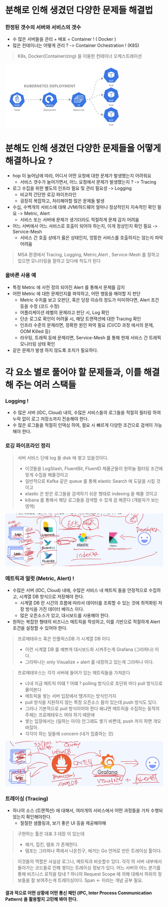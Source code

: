 # 분해로 인해 생겼던 다양한 문제들 해결법

### 한정된 갯수의 서버와 서비스의 갯수

- 수 많은 서버들을 관리 + 배포 = Container ! ( Docker )
- 많은 컨테이너는 어떻게 관리 ? -> Container Ochestration ! (K8S)

> K8s, Docker(Containerizing) 을 이용한 컨테이너 오케스트레이션

![img_2.png](img_2.png)

# 분해도 인해 생겼던 다양한 문제들을 어떻게 해결하나요 ?

- hop 이 늘어남에 따라, 어디서 어떤 요청에 대한 문제가 발생했는지 어려워요
    - 서비스 갯수가 늘어가면서, 어느 요청에서 문제가 발생했는지 ? -> Tracing
- 로그 수집을 위한 별도의 인프라 필요 및 관리 필요성 -> Logging
    - 비교적 간단한 로깅 파이프라인
    - 굉장히 복잡하고, 처리해야할 많은 문제들 발생
- 수십, 수백개의 서비스에 대해 JVM/하드웨어 얼마나 정상적인지 지속적인 확인 필요 -> Metric, Alert
    - 서비스 또는 서버에 문제가 생기더라도 적절하게 문제 감지 어려움
- 어느 서버에서 어느 서비스로 호출이 되어야 하는지, 이게 정상인지 확인 필요 -> Service-Mesh
    - 서비스 간 호출 상태가 옳은 상태인지, 엉뚱한 서비스를 호출하지는 않는지 파악 어려움

> MSA 환경에서 Tracing, Logging, Metric,Alert , Service-Mesh 를 잘하고 있으면 모니터링을 잘하고 있다에 척도가 된다

### 올바른 사용 예

- 특정 Metric 에 사전 정의 되어진 Alert 를 통해서 문제를 감지
- 어떤 Metric 에 대한 문제인지를 파악하고, 어떤 행동을 해야할 지 판단
    - Metric 수치를 보고 오판단, 혹은 당장 이슈의 정도가 미미하다면, Alert 조건 등을 수정 (코드 수정)
    - 어플리케이션 레벨의 문제라고 판단 시, Log 확인
    - 단순 로그로 확인이 어려울 시, 해당 트랜잭션에 대한 Tracing 확인
    - 인프라 수준의 문제라면, 정확한 원인 파악 필요 (CI/CD 과정 에서의 문제, OOM Killed 등)
    - 라우팅, 트래픽 등에 문제라면, Service-Mesh 를 통해 현재 서비스 간 트래픽 모니터링 상태 확인
- 같은 문제가 발생 하지 않도록 조치가 필요하다.

# 각 요소 별로 풀어야 할 문제들과, 이를 해결해 주는 여러 스택들

### Logging !

- 수 많은 서버 (IDC, Cloud) 내의, 수많은 서비스들의 로그들을 적절히 필터링 하여 누락 없이 로그 저장소까지 전송해야 한다.
- 수 많은 로그들을 적절히 인덱싱 하여, 필요 시 빠르게 다양한 조건으로 검색이 가능해야 한다.

### 로깅 파이프라인 정리

> 서버 서비스 단에 log 들 disk 에 쌓고 있을것이다.
> - 이것들을 LogStash, FluentBit, FluentD 제품군들이 원하늘 필터링 조건에 맞게 수집을 해줄것이고
> - 일반적으로 Kafka 같은 queue 를 통해 elastic Search 에 도달을 시킬 것이고
> - elastic 은 받은 로그들을 검색하기 쉬운 형태로 indexing 을 해줄 것이고
> - kibana 를 통해서 해당 로그들을 검색할 수 있게 끔 해준다 (개발자가 보는 영역)

![img_4.png](img_4.png)

### 메트릭과 얼럿 (Metric, Alert) !

- 수많은 서버 (IDC, Cloud) 내에, 수많은 서비스 내 메트릭 들을 안정적으로 수집하고, 시계열 DB 방식으로 저장해야 한다.
    - 시계열 DB 란 시간의 흐름에 따라서 데이터를 조회할 수 있는 것에 최적화된 저장 방식을 가진 데이터 베이스 이다.
    - 많은 오픈소스가 있고, 대시보드를 사용해야 한다.
- 원하는 복잡한 형태의 비즈니스 메트릭을 작성하고, 이를 기반으로 적절하게 Alert 조건을 설정할 수 있어야 한다.

> 프로메테우스 혹은 인플럭스DB 가 시계열 DB 이다.
> - 이런 시계열 DB 를 예쁘게 대시보드화 시켜주는게 Grafana (그라파나) 이다.
> - 그라파나는 only Visualize + alert 를 내장하고 있는게 그라파나 이다.

> 프로메테우스는 각각 서버에 들어가 있는 메트릭들을 가져온다
> - 너네 지금 메트릭 어떄 ? 어떄 ? polling 방식으로 초단위 마다 pull 방식으로 물어본다
> - 메트릭을 쌓는 서버 입장에서 땡겨지는 방식인거지
> - pull 방식을 지원하지 않는 특정 오픈소스 들이 있는데 push 방식도 있다.
> - 그러나 기본적으로 pull 방식이어야 한다 왜냐면 메트릭을 수집하는 동작의 주체는 프로메테우스 여야 하기 때문에
> - 쌓는 입장에서는 (일하는 아이) 안그래도 쌓기 바쁜데, push 까지 하면 개오바잖아.
> - 각각이 하는 일들에 concern (내가 집중하는 것)

![img_3.png](img_3.png)

### 트레이싱 (Tracing)

- 하나의 소스 (트랜잭션) 에 대해서, 여러개의 서비스에서 어떤 과정들을 거처 수행되었는지 확인해야한다.
    - 절절한 샘플링과, 보기 좋은 UI 등을 제공해야해

> 구현하는 툴은 대표 3 대장 이 있는데
> - 예거, 집킨, 템포 가 존재한다.
> - 템포는 그라파나 쪽에서 나온친구, 에거는 Go 언어로 만든 트레이싱 툴이다.

> 이것들의 역할은 사실상 로그나, 메트릭과 비슷할수 있다.
> 각각 의 서버 내부에서 돌아가는 코드들로 인해 쌓이는 트레이싱 정보가 있다.
> 어느 서버의 어느 분기를 통해 비즈니스 로직을 탔네 ? 하나의 Request Scope 에 의해 대해서 하위의 정보들을 잘 보여주는게 트레이싱이다.
> Span <- 이라는 개념 공부 필요.

#### 결과 적으로 어떤 상황에 어떤 통신 패턴 (IPC, Inter Process Communication Pattern) 을 활용할지 고민해 봐야 한다.